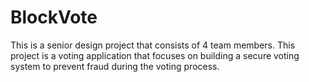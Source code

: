# BlockVote
This is a senior design project that consists of 4 team members. This project is a voting application that focuses on building a secure voting system to prevent fraud during the voting process.
